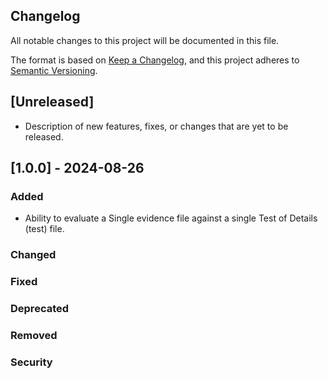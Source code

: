 ## Changelog

All notable changes to this project will be documented in this file.

The format is based on [Keep a Changelog](https://keepachangelog.com/en/1.0.0/),
and this project adheres to [Semantic Versioning](https://semver.org/spec/v2.0.0.html).

## [Unreleased]
- Description of new features, fixes, or changes that are yet to be released.

## [1.0.0] - 2024-08-26

### Added
- Ability to evaluate a Single evidence file against a single Test of Details (test) file.

### Changed

### Fixed

### Deprecated

### Removed

### Security